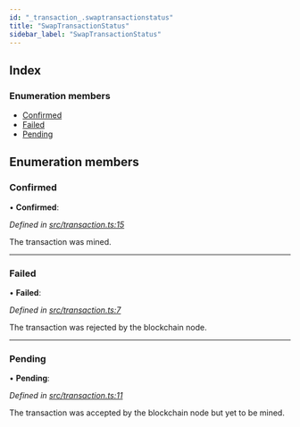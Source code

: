 ```yaml
---
id: "_transaction_.swaptransactionstatus"
title: "SwapTransactionStatus"
sidebar_label: "SwapTransactionStatus"
---
```


## Index

### Enumeration members

* [Confirmed](_transaction_.swaptransactionstatus.md#confirmed)
* [Failed](_transaction_.swaptransactionstatus.md#failed)
* [Pending](_transaction_.swaptransactionstatus.md#pending)

## Enumeration members

###  Confirmed

• **Confirmed**:

*Defined in [src/transaction.ts:15](https://github.com/comit-network/comit-js-sdk/blob/a4cf34a/src/transaction.ts#L15)*

The transaction was mined.

___

###  Failed

• **Failed**:

*Defined in [src/transaction.ts:7](https://github.com/comit-network/comit-js-sdk/blob/a4cf34a/src/transaction.ts#L7)*

The transaction was rejected by the blockchain node.

___

###  Pending

• **Pending**:

*Defined in [src/transaction.ts:11](https://github.com/comit-network/comit-js-sdk/blob/a4cf34a/src/transaction.ts#L11)*

The transaction was accepted by the blockchain node but yet to be mined.
